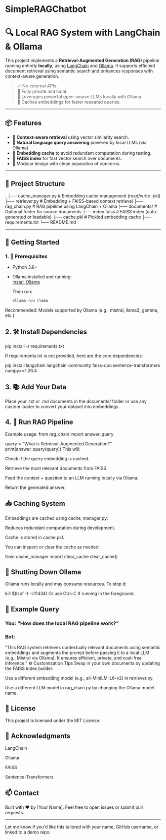 # SimpleRAGChatbot

# 🔍 Local RAG System with LangChain & Ollama

This project implements a **Retrieval-Augmented Generation (RAG)** pipeline running entirely **locally**, using [LangChain](https://github.com/langchain-ai/langchain) and [Ollama](https://ollama.com/). It supports efficient document retrieval using semantic search and enhances responses with context-aware generation.

> ✅ No external APIs.  
> 🔐 Fully private and local.  
> 🧠 Leverages powerful open-source LLMs locally with Ollama.  
> 🔁 Caches embeddings for faster repeated queries.  

---

## 📦 Features

- 🔎 **Context-aware retrieval** using vector similarity search.
- 💬 **Natural language query answering** powered by local LLMs (via Ollama).
- 💾 **Embedding cache** to avoid redundant computation during testing.
- 🧠 **FAISS index** for fast vector search over documents.
- 🧰 Modular design with clean separation of concerns.

---

## 📁 Project Structure

.
├── cache_manager.py # Embedding cache management (read/write .pkl)
├── retriever.py # Embedding + FAISS-based context retrieval
├── rag_chain.py # RAG pipeline using LangChain + Ollama
├── documents/ # Optional folder for source documents
├── index.faiss # FAISS index (auto-generated or loadable)
├── cache.pkl # Pickled embedding cache
├── requirements.txt
└── README.md




---

## 🚀 Getting Started

### 1. 🧱 Prerequisites

- Python 3.8+
- Ollama installed and running:  
  [Install Ollama](https://ollama.com/download)

  Then run:

  ```bash
  ollama run llama
  ```

Recommended: Models supported by Ollama (e.g., mistral, llama2, gemma, etc.)

## 2. 🛠️ Install Dependencies
pip install -r requirements.txt

If requirements.txt is not provided, here are the core dependencies:

pip install langchain langchain-community faiss-cpu sentence-transformers numpy==1.26.4

## 3. 📚 Add Your Data
Place your .txt or .md documents in the documents/ folder or use any custom loader to convert your dataset into embeddings.


## 4. 🧠 Run RAG Pipeline
Example usage:
from rag_chain import answer_query

query = "What is Retrieval-Augmented Generation?"
print(answer_query(query))
This will:

Check if the query embedding is cached.

Retrieve the most relevant documents from FAISS.

Feed the context + question to an LLM running locally via Ollama.

Return the generated answer.

## 📥 Caching System
Embeddings are cached using cache_manager.py:

Reduces redundant computation during development.

Cache is stored in cache.pkl.

You can inspect or clear the cache as needed:

from cache_manager import clear_cache
clear_cache()

## 🛑 Shutting Down Ollama
Ollama runs locally and may consume resources. To stop it:

kill $(lsof -t -i:11434)
Or use Ctrl+C if running in the foreground.

## 🧪 Example Query

### You: "How does the local RAG pipeline work?"

### Bot:
"This RAG system retrieves contextually relevant documents using semantic embeddings and augments the prompt before passing it to a local LLM (e.g., Mistral via Ollama). It ensures efficient, private, and cost-free inference."
⚙️ Customization Tips
Swap in your own documents by updating the FAISS index builder.

Use a different embedding model (e.g., all-MiniLM-L6-v2) in retriever.py.

Use a different LLM model in rag_chain.py by changing the Ollama model name.

## 📄 License
This project is licensed under the MIT License.

## 🙌 Acknowledgments
LangChain

Ollama

FAISS

Sentence-Transformers

## 📫 Contact
Built with ❤️ by [Your Name].
Feel free to open issues or submit pull requests.

---

Let me know if you'd like this tailored with your name, GitHub username, or linked to a demo repo.
